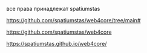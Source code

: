 все права принадлежат spatiumstas

https://github.com/spatiumstas/web4core/tree/main#

https://github.com/spatiumstas/web4core

https://spatiumstas.github.io/web4core/
